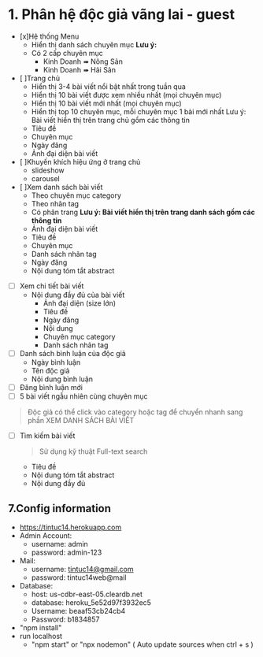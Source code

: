 # 1. Phân hệ độc giả vãng lai - guest
- [x]Hệ thống Menu
    - Hiển thị danh sách chuyên mục
**Lưu ý:**
   - Có 2 cấp chuyên mục
       - Kinh Doanh ➠ Nông Sản
       - Kinh Doanh ➠ Hải Sản
- [ ]Trang chủ
   - Hiển thị 3-4 bài viết nổi bật nhất trong tuần qua
   - Hiển thị 10 bài viết được xem nhiều nhất (mọi chuyên mục)
   - Hiển thị 10 bài viết mới nhất (mọi chuyên mục)
   - Hiển thị top 10 chuyên mục, mỗi chuyên mục 1 bài mới nhất
Lưu ý: Bài viết hiển thị trên trang chủ gồm các thông tin
   - Tiêu đề
   - Chuyên mục
   - Ngày đăng
   - Ảnh đại diện bài viết
- [ ]Khuyến khích hiệu ứng ở trang chủ
   - slideshow
   - carousel
 - [ ]Xem danh sách bài viết
   - Theo chuyên mục category
   - Theo nhãn tag
   - Có phân trang
**Lưu ý: Bài viết hiển thị trên trang danh sách gồm các thông tin**
   - Ảnh đại diện bài viết
   - Tiêu đề
   - Chuyên mục
   - Danh sách nhãn tag
   - Ngày đăng
   - Nội dung tóm tắt abstract
 - [ ] Xem chi tiết bài viết
   - Nội dung đầy đủ của bài viết
       - Ảnh đại diện (size lớn)
       - Tiêu đề
       - Ngày đăng
       - Nội dung
       - Chuyên mục category
       - Danh sách nhãn tag
 - [ ] Danh sách bình luận của độc giả
      - Ngày bình luận
      - Tên độc giả
      - Nội dung bình luận
 - [ ] Đăng bình luận mới
 - [ ] 5 bài viết ngẫu nhiên cùng chuyên mục

> Độc giả có thể click vào category hoặc tag để chuyển nhanh sang phần XEM DANH SÁCH BÀI VIẾT
 - [ ] Tìm kiếm bài viết
    > Sử dụng kỹ thuật Full-text search
   - Tiêu đề
   - Nội dung tóm tắt abstract
   - Nội dung đầy đủ


## 7.Config information

- https://tintuc14.herokuapp.com
- Admin Account:
  - username: admin
  - password: admin-123
- Mail:
  - username: tintuc14@gmail.com
  - password: tintuc14web@mail
- Database:
  - host: us-cdbr-east-05.cleardb.net
  - database: heroku_5e52d97f3932ec5
  - Username: beaaf53cb24cb4
  - Password: b1834857
- "npm install"
- run localhost
  - "npm start" or "npx nodemon" ( Auto update sources when ctrl + s )
